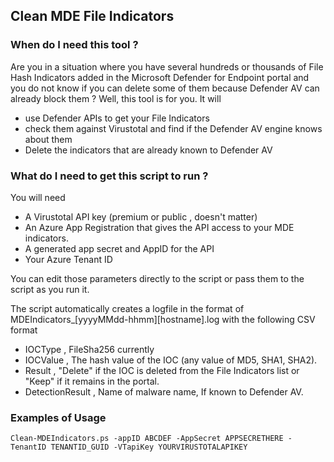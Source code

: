## Clean MDE File Indicators

### When do I need this tool ?

Are you in a situation where you have several hundreds or thousands of File Hash Indicators added in the Microsoft Defender for Endpoint portal and you do not know if you can delete some of them because Defender AV can already block them ? Well, this tool is for you.  It will

- use Defender APIs to get your File Indicators
- check them against Virustotal and find if the Defender AV engine knows about them
- Delete the indicators that are already known to Defender AV

### What do I need to get this script to run ?

You will need

- A Virustotal API key (premium or public , doesn't matter)
- An Azure App Registration that gives the API access to your MDE indicators. 
- A generated app secret and AppID for the API
- Your Azure Tenant ID

You can edit those parameters directly to the script or pass them to the script as you run it.

The script automatically creates a logfile in the format of MDEIndicators_[yyyyMMdd-hhmm][hostname].log with the following CSV format

- IOCType , FileSha256 currently
- IOCValue ,  The hash value of the IOC (any value of MD5, SHA1, SHA2).
- Result ,  "Delete" if the IOC is deleted from the File Indicators list or "Keep" if it remains in the portal.
- DetectionResult , Name of malware name, If known to Defender AV.

### Examples of Usage

`Clean-MDEIndicators.ps -appID ABCDEF -AppSecret APPSECRETHERE -TenantID TENANTID_GUID -VTapiKey YOURVIRUSTOTALAPIKEY`



